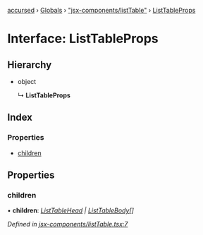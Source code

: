 [accursed](../README.md) › [Globals](../globals.md) › ["jsx-components/listTable"](../modules/_jsx_components_listtable_.md) › [ListTableProps](_jsx_components_listtable_.listtableprops.md)

# Interface: ListTableProps

## Hierarchy

* object

  ↳ **ListTableProps**

## Index

### Properties

* [children](_jsx_components_listtable_.listtableprops.md#children)

## Properties

###  children

• **children**: *[ListTableHead](../classes/_jsx_components_listtable_.listtablehead.md) | [ListTableBody](../classes/_jsx_components_listtable_.listtablebody.md)[]*

*Defined in [jsx-components/listTable.tsx:7](https://github.com/cancerberoSgx/accursed/blob/468bf3c/src/jsx-components/listTable.tsx#L7)*
